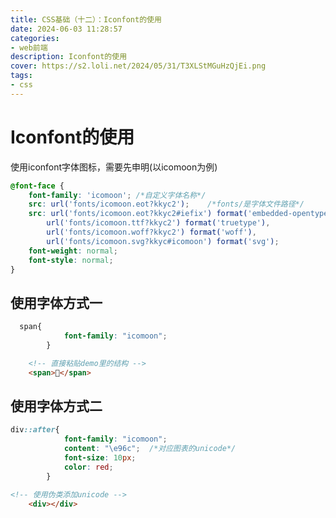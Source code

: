 ```yaml
---
title: CSS基础（十二）：Iconfont的使用
date: 2024-06-03 11:28:57
categories: 
- web前端
description: Iconfont的使用
cover: https://s2.loli.net/2024/05/31/T3XLStMGuHzQjEi.png
tags:
- css
---
```


# Iconfont的使用

使用iconfont字体图标，需要先申明(以icomoon为例)

```css
@font-face {
    font-family: 'icomoon'; /*自定义字体名称*/
    src: url('fonts/icomoon.eot?kkyc2');    /*fonts/是字体文件路径*/
    src: url('fonts/icomoon.eot?kkyc2#iefix') format('embedded-opentype'),
        url('fonts/icomoon.ttf?kkyc2') format('truetype'),
        url('fonts/icomoon.woff?kkyc2') format('woff'),
        url('fonts/icomoon.svg?kkyc#icomoon') format('svg');
    font-weight: normal;
    font-style: normal;
}
```

## 使用字体方式一

```css
  span{
            font-family: "icomoon";
        }
```

```html
    <!-- 直接粘贴demo里的结构 -->
    <span></span>  
```



## 使用字体方式二

```css
div::after{
            font-family: "icomoon";
            content: "\e96c";  /*对应图表的unicode*/
            font-size: 10px;
            color: red;
        }
```

```html
<!-- 使用伪类添加unicode -->
    <div></div>
```

